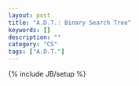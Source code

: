 ```yaml
---
layout: post
title: "A.D.T.: Binary Search Tree"
keywords: []
description: ""
category: "CS"
tags: ["A.D.T."]
---
```

{% include JB/setup %}
